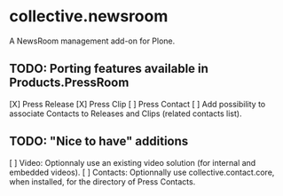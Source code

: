 collective.newsroom
===================

A NewsRoom management add-on for Plone.

TODO: Porting features available in Products.PressRoom
------------------------------------------------------

[X] Press Release
[X] Press Clip
[ ] Press Contact
[ ] Add possibility to associate Contacts to Releases and Clips (related contacts list).

TODO: "Nice to have" additions
------------------------------

[ ] Video: Optionnaly use an existing video solution (for internal and embedded videos).
[ ] Contacts: Optionnally use collective.contact.core, when installed, for the directory of Press Contacts.

